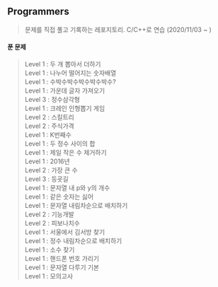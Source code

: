 ## Programmers

> 문제를 직접 풀고 기록하는 레포지토리. C/C++로 연습 (2020/11/03 ~ )

#### 푼 문제

> Level 1 : 두 개 뽑아서 더하기<br/>
> Level 1 : 나누어 떨어지는 숫자배열<br/>
> Level 1 : 수박수박수박수박수박수?<br/>
> Level 1 : 가운데 글자 가져오기<br/>
> Level 3 : 정수삼각형<br/>
> Level 1 : 크레인 인형뽑기 게임<br/>
> Level 2 : 스킬트리<br/>
> Level 2 : 주식가격<br/>
> Level 1 : K번째수<br/>
> Level 1 : 두 정수 사이의 합<br/>
> Level 1 : 제일 작은 수 제거하기<br/>
> Level 1 : 2016년<br/>
> Level 2 : 가장 큰 수<br/>
> Level 3 : 등굣길<br/>
> Level 1 : 문자열 내 p와 y의 개수<br/>
> Level 1 : 같은 숫자는 싫어<br/>
> Level 1 : 문자열 내림차순으로 배치하기<br/>
> Level 2 : 기능개발<br/>
> Level 2 : 피보나치수<br/>
> Level 1 : 서울에서 김서방 찾기<br/>
> Level 1 : 정수 내림차순으로 배치하기<br/>
> Level 1 : 소수 찾기<br/>
> Level 1 : 핸드폰 번호 가리기<br/>
> Level 1 : 문자열 다루기 기본<br/>
> Level 1 : 모의고사<br/>
